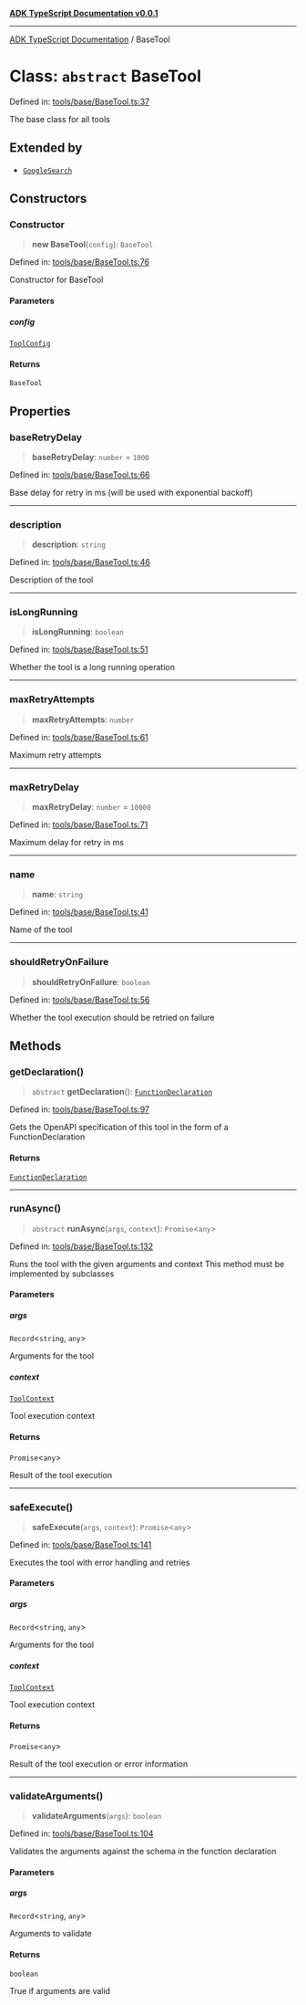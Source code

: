 [**ADK TypeScript Documentation v0.0.1**](../README.md)

***

[ADK TypeScript Documentation](../globals.md) / BaseTool

# Class: `abstract` BaseTool

Defined in: [tools/base/BaseTool.ts:37](https://github.com/pontus-devoteam/adk-typescript/blob/0f66151c645c59f98bf29f75515acbeb98026e1f/src/tools/base/BaseTool.ts#L37)

The base class for all tools

## Extended by

- [`GoogleSearch`](GoogleSearch.md)

## Constructors

### Constructor

> **new BaseTool**(`config`): `BaseTool`

Defined in: [tools/base/BaseTool.ts:76](https://github.com/pontus-devoteam/adk-typescript/blob/0f66151c645c59f98bf29f75515acbeb98026e1f/src/tools/base/BaseTool.ts#L76)

Constructor for BaseTool

#### Parameters

##### config

[`ToolConfig`](../interfaces/ToolConfig.md)

#### Returns

`BaseTool`

## Properties

### baseRetryDelay

> **baseRetryDelay**: `number` = `1000`

Defined in: [tools/base/BaseTool.ts:66](https://github.com/pontus-devoteam/adk-typescript/blob/0f66151c645c59f98bf29f75515acbeb98026e1f/src/tools/base/BaseTool.ts#L66)

Base delay for retry in ms (will be used with exponential backoff)

***

### description

> **description**: `string`

Defined in: [tools/base/BaseTool.ts:46](https://github.com/pontus-devoteam/adk-typescript/blob/0f66151c645c59f98bf29f75515acbeb98026e1f/src/tools/base/BaseTool.ts#L46)

Description of the tool

***

### isLongRunning

> **isLongRunning**: `boolean`

Defined in: [tools/base/BaseTool.ts:51](https://github.com/pontus-devoteam/adk-typescript/blob/0f66151c645c59f98bf29f75515acbeb98026e1f/src/tools/base/BaseTool.ts#L51)

Whether the tool is a long running operation

***

### maxRetryAttempts

> **maxRetryAttempts**: `number`

Defined in: [tools/base/BaseTool.ts:61](https://github.com/pontus-devoteam/adk-typescript/blob/0f66151c645c59f98bf29f75515acbeb98026e1f/src/tools/base/BaseTool.ts#L61)

Maximum retry attempts

***

### maxRetryDelay

> **maxRetryDelay**: `number` = `10000`

Defined in: [tools/base/BaseTool.ts:71](https://github.com/pontus-devoteam/adk-typescript/blob/0f66151c645c59f98bf29f75515acbeb98026e1f/src/tools/base/BaseTool.ts#L71)

Maximum delay for retry in ms

***

### name

> **name**: `string`

Defined in: [tools/base/BaseTool.ts:41](https://github.com/pontus-devoteam/adk-typescript/blob/0f66151c645c59f98bf29f75515acbeb98026e1f/src/tools/base/BaseTool.ts#L41)

Name of the tool

***

### shouldRetryOnFailure

> **shouldRetryOnFailure**: `boolean`

Defined in: [tools/base/BaseTool.ts:56](https://github.com/pontus-devoteam/adk-typescript/blob/0f66151c645c59f98bf29f75515acbeb98026e1f/src/tools/base/BaseTool.ts#L56)

Whether the tool execution should be retried on failure

## Methods

### getDeclaration()

> `abstract` **getDeclaration**(): [`FunctionDeclaration`](../interfaces/FunctionDeclaration.md)

Defined in: [tools/base/BaseTool.ts:97](https://github.com/pontus-devoteam/adk-typescript/blob/0f66151c645c59f98bf29f75515acbeb98026e1f/src/tools/base/BaseTool.ts#L97)

Gets the OpenAPI specification of this tool in the form of a FunctionDeclaration

#### Returns

[`FunctionDeclaration`](../interfaces/FunctionDeclaration.md)

***

### runAsync()

> `abstract` **runAsync**(`args`, `context`): `Promise`\<`any`\>

Defined in: [tools/base/BaseTool.ts:132](https://github.com/pontus-devoteam/adk-typescript/blob/0f66151c645c59f98bf29f75515acbeb98026e1f/src/tools/base/BaseTool.ts#L132)

Runs the tool with the given arguments and context
This method must be implemented by subclasses

#### Parameters

##### args

`Record`\<`string`, `any`\>

Arguments for the tool

##### context

[`ToolContext`](ToolContext.md)

Tool execution context

#### Returns

`Promise`\<`any`\>

Result of the tool execution

***

### safeExecute()

> **safeExecute**(`args`, `context`): `Promise`\<`any`\>

Defined in: [tools/base/BaseTool.ts:141](https://github.com/pontus-devoteam/adk-typescript/blob/0f66151c645c59f98bf29f75515acbeb98026e1f/src/tools/base/BaseTool.ts#L141)

Executes the tool with error handling and retries

#### Parameters

##### args

`Record`\<`string`, `any`\>

Arguments for the tool

##### context

[`ToolContext`](ToolContext.md)

Tool execution context

#### Returns

`Promise`\<`any`\>

Result of the tool execution or error information

***

### validateArguments()

> **validateArguments**(`args`): `boolean`

Defined in: [tools/base/BaseTool.ts:104](https://github.com/pontus-devoteam/adk-typescript/blob/0f66151c645c59f98bf29f75515acbeb98026e1f/src/tools/base/BaseTool.ts#L104)

Validates the arguments against the schema in the function declaration

#### Parameters

##### args

`Record`\<`string`, `any`\>

Arguments to validate

#### Returns

`boolean`

True if arguments are valid
